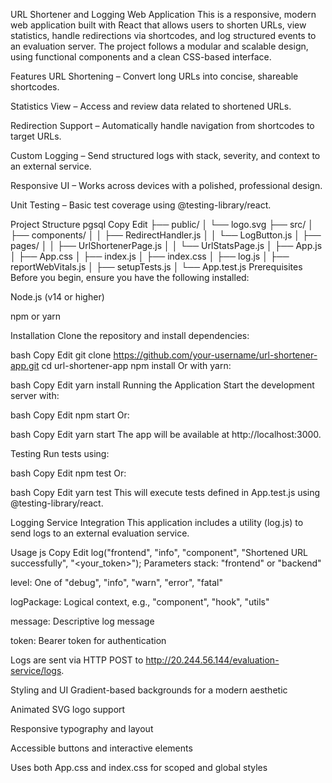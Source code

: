 URL Shortener and Logging Web Application
This is a responsive, modern web application built with React that allows users to shorten URLs, view statistics, handle redirections via shortcodes, and log structured events to an evaluation server. The project follows a modular and scalable design, using functional components and a clean CSS-based interface.

Features
URL Shortening – Convert long URLs into concise, shareable shortcodes.

Statistics View – Access and review data related to shortened URLs.

Redirection Support – Automatically handle navigation from shortcodes to target URLs.

Custom Logging – Send structured logs with stack, severity, and context to an external service.

Responsive UI – Works across devices with a polished, professional design.

Unit Testing – Basic test coverage using @testing-library/react.

Project Structure
pgsql
Copy
Edit
├── public/
│   └── logo.svg
├── src/
│   ├── components/
│   │   ├── RedirectHandler.js
│   │   └── LogButton.js
│   ├── pages/
│   │   ├── UrlShortenerPage.js
│   │   └── UrlStatsPage.js
│   ├── App.js
│   ├── App.css
│   ├── index.js
│   ├── index.css
│   ├── log.js
│   ├── reportWebVitals.js
│   ├── setupTests.js
│   └── App.test.js
Prerequisites
Before you begin, ensure you have the following installed:

Node.js (v14 or higher)

npm or yarn

Installation
Clone the repository and install dependencies:

bash
Copy
Edit
git clone https://github.com/your-username/url-shortener-app.git
cd url-shortener-app
npm install
Or with yarn:

bash
Copy
Edit
yarn install
Running the Application
Start the development server with:

bash
Copy
Edit
npm start
Or:

bash
Copy
Edit
yarn start
The app will be available at http://localhost:3000.

Testing
Run tests using:

bash
Copy
Edit
npm test
Or:

bash
Copy
Edit
yarn test
This will execute tests defined in App.test.js using @testing-library/react.

Logging Service Integration
This application includes a utility (log.js) to send logs to an external evaluation service.

Usage
js
Copy
Edit
log("frontend", "info", "component", "Shortened URL successfully", "<your_token>");
Parameters
stack: "frontend" or "backend"

level: One of "debug", "info", "warn", "error", "fatal"

logPackage: Logical context, e.g., "component", "hook", "utils"

message: Descriptive log message

token: Bearer token for authentication

Logs are sent via HTTP POST to http://20.244.56.144/evaluation-service/logs.

Styling and UI
Gradient-based backgrounds for a modern aesthetic

Animated SVG logo support

Responsive typography and layout

Accessible buttons and interactive elements

Uses both App.css and index.css for scoped and global styles
